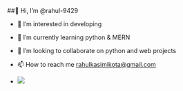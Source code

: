 ##👋 Hi, I’m @rahul-9429
- 👀 I’m interested in developing
- 🌱 I’m currently learning python & MERN
- 💞️ I’m looking to collaborate on python and web projects 
- 📫 How to reach me rahulkasimikota@gmail.com
-  <a href="http://www.github.com/rahul-9429">
   
    <img src="https://komarev.com/ghpvc/?username=rahul-9429&label=+PROFILE+VIEWS+&color=2e9876" />
  
</a>
<!---
rahul-9429/rahul-9429 is a ✨ special ✨ repository because its `README.md` (this file) appears on your GitHub profile.
You can click the Preview link to take a look at your changes.
--->
